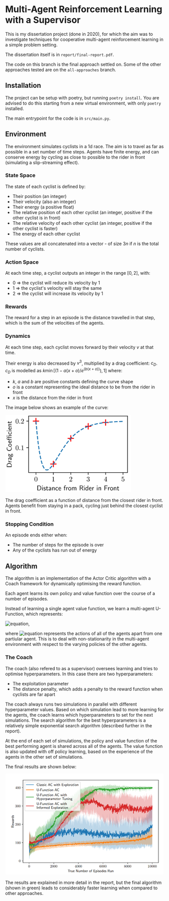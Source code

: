 # Multi-Agent Reinforcement Learning with a Supervisor

This is my dissertation project (done in 2020), for which the aim was to investigate techniques for cooperative multi-agent reinforcement learning in a simple problem setting.

The dissertation itself is in `report/final-report.pdf`.

The code on this branch is the final approach settled on. Some of the other approaches tested are on the `all-approaches` branch.

## Installation

The project can be setup with poetry, but running `poetry install`. You are advised to do this starting from a new virtual environment, with only `poetry` installed. 

The main entrypoint for the code is in `src/main.py`.



## Environment

The environment simulates cyclists in a 1d race. The aim is to travel as far as possible in a set number of time steps. Agents have finite energy, and can conserve energy by cycling as close to possible to the rider in front (simulating a slip-streaming effect).


### State Space

The state of each cyclist is defined by:
* Their position (an integer)
* Their velocity (also an integer)
* Their energy (a positive float)
* The relative position of each other cyclist (an integer, positive if the other cyclist is in front)
* The relative velocity of each other cyclist (an integer, positive if the other cyclist is faster)
* The energy of each other cyclist

These values are all concatenated into a vector - of size $3n$ if $n$ is the total number of cyclists.

### Action Space

At each time step, a cyclist outputs an integer in the range $[0,2]$, with:
* 0 => the cyclist will reduce its velocity by 1
* 1 => the cyclist's velocity will stay the same
* 2 => the cyclist will increase its velocity by 1

### Rewards

The reward for a step in an episode is the distance travelled in that step, which is the sum of the velocities of the agents.


### Dynamics

At each time step, each cyclist moves forward by their velocity $v$ at that time. 

Their energy is also decreased by $v^3$, multiplied by a drag coefficient: $c_D$. $c_D$ is modelled as $k\min{[(1 - a(x+o)/e^{(b(x+o))}), 1]}$ where:
* $k$, $a$ and $b$ are positive constants defining the curve shape
* $o$ is a constant representing the ideal distance to be from the rider in front
* $x$ is the distance from the rider in front

The image below shows an example of the curve:

<img src="images/drag_coefficient.png"  width="400">

The drag coefficient as a function of distance from the closest rider in front. Agents benefit from staying in a pack, cycling just behind the closest cyclist in front.

### Stopping Condition

An episode ends either when:
* The number of steps for the episode is over
* Any of the cyclists has run out of energy


## Algorithm


The algorithm is an implementation of the Actor Critic algorithm with a Coach framework for dynamically optimising the reward function. 

Each agent learns its own policy and value function over the course of a number of episodes.

Instead of learning a single agent value function, we learn a multi-agent U-Function, which represents:

![equation](https://latex.codecogs.com/gif.latex?U(s,\bar{a})&space;=&space;\mathbb{E}\left[\sum_t&space;r_t&space;\middle|&space;s&space;=&space;s,&space;\bar{a}&space;=&space;\bar{a}\right]),

where ![equation](https://latex.codecogs.com/gif.latex?\bar{a}) represents the actions of all of the agents apart from one partiular agent. This is to deal with non-stationarity in the multi-agent environment with respect to the varying policies of the other agents.

### The Coach

The coach (also refered to as a supervisor) oversees learning and tries to optimise hyperparameters. In this case there are two hyperparameters:

* The exploitation parameter
* The distance penalty, which adds a penalty to the reward function when cyclists are far apart

The coach always runs two simulations in parallel with different hyperparameter values. Based on which simulation lead to more learning for the agents, the coach learns which hyperparameters to set for the next simulations. The search algorithm for the best hyperparameters is a relatively simple exponential search algorithm (described further in the report).

At the end of each set of simulations, the policy and value function of the best performing agent is shared across all of the agents. The value function is also updated with off policy learning, based on the experience of the agents in the other set of simulations. 

The final results are shown below:


<img src="images/final_results.png"  width="600">

The results are explained in more detail in the report, but the final algorithm (shown in green) leads to considerably faster learning when compared to other approaches.

